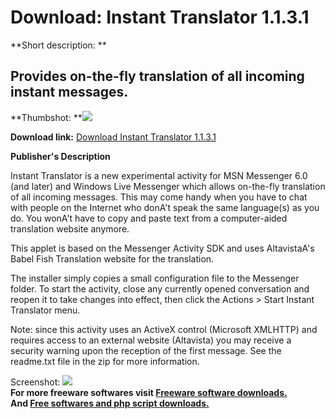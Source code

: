 # Download: Instant Translator 1.1.3.1

**Short description: **

## Provides on-the-fly translation of all incoming instant messages.

  
**Thumbshot: **![](http://www.freewarefiles.com/screenshot/insttranlator11_md.jpg)   
  
**Download link:** [Download Instant Translator 1.1.3.1](http://freesoftwares.boysofts.com/Instant-Translator_program_32755.html)  
  

**Publisher's Description**  
  

Instant Translator is a new experimental activity for MSN Messenger 6.0 (and
later) and Windows Live Messenger which allows on-the-fly translation of all
incoming messages. This may come handy when you have to chat with people on
the Internet who donA't speak the same language(s) as you do. You wonA't have
to copy and paste text from a computer-aided translation website anymore.

This applet is based on the Messenger Activity SDK and uses AltavistaA's Babel
Fish Translation website for the translation.

The installer simply copies a small configuration file to the Messenger
folder. To start the activity, close any currently opened conversation and
reopen it to take changes into effect, then click the Actions > Start Instant
Translator menu.

Note: since this activity uses an ActiveX control (Microsoft XMLHTTP) and
requires access to an external website (Altavista) you may receive a security
warning upon the reception of the first message. See the readme.txt file in
the zip for more information.

  
  
Screenshot: ![](http://www.freewarefiles.com/screenshot/insttranlator11.jpg)  
**For more freeware softwares visit [Freeware software downloads.](http://freesoftwares.boysofts.com/)**   
**And [Free softwares and php script downloads.](http://www.boysofts.com/)**

